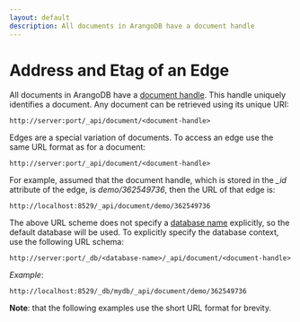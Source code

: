 ```yaml
---
layout: default
description: All documents in ArangoDB have a document handle
---
```

Address and Etag of an Edge
===========================

All documents in ArangoDB have a [document handle](../appendix-glossary.html#document-handle). This handle uniquely identifies 
a document. Any document can be retrieved using its unique URI:

    http://server:port/_api/document/<document-handle>

Edges are a special variation of documents. To access an edge use the same
URL format as for a document:

    http://server:port/_api/document/<document-handle>

For example, assumed that the document handle, which is stored in the *_id*
attribute of the edge, is *demo/362549736*, then the URL of that edge is:

    http://localhost:8529/_api/document/demo/362549736

The above URL scheme does not specify a [database name](../appendix-glossary.html#database-name) explicitly, so the 
default database will be used. To explicitly specify the database context, use
the following URL schema:

    http://server:port/_db/<database-name>/_api/document/<document-handle>

*Example*:

    http://localhost:8529/_db/mydb/_api/document/demo/362549736

**Note**: that the following examples use the short URL format for brevity.

